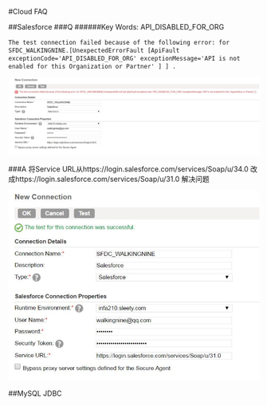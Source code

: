 #Cloud FAQ

##Salesforce
###Q
######Key Words: API_DISABLED_FOR_ORG

```
The test connection failed because of the following error: for SFDC_WALKINGNINE.[UnexpectedErrorFault [ApiFault exceptionCode='API_DISABLED_FOR_ORG' exceptionMessage='API is not enabled for this Organization or Partner' ] ] .
```
![SFDC Connection Error](SFDC_Connection_Error.jpg)

###A
将Service URL从https://login.salesforce.com/services/Soap/u/34.0 改成https://login.salesforce.com/services/Soap/u/31.0 解决问题

![SFDC Connection Successful](SFDC_Connection_successful.jpg)


##MySQL JDBC

